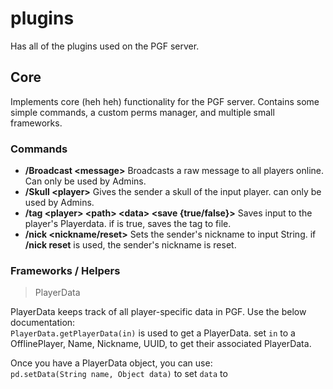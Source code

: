 # plugins
Has all of the plugins used on the PGF server.
## Core
Implements core (heh heh) functionality for the PGF server.
Contains some simple commands, a custom perms manager, and multiple small frameworks.
### Commands
- **/Broadcast \<message\>** Broadcasts a raw message to all players online. Can only be used by Admins.
- **/Skull \<player\>** Gives the sender a skull of the input player. can only be used by Admins.
- **/tag \<player\> \<path\> \<data\> \<save \{true/false\}\>** Saves input <data> to the player's Playerdata. if <save> is true, saves the tag to file.
- **/nick \<nickname/reset\>** Sets the sender's nickname to input String. if **/nick reset** is used, the sender's nickname is reset.
### Frameworks / Helpers
>PlayerData 

  PlayerData keeps track of all player-specific data in PGF. Use the below documentation:  
  `PlayerData.getPlayerData(in)`
  is used to get a PlayerData. set `in` to a OfflinePlayer, Name, Nickname, UUID, to get their associated PlayerData.  
  
  Once you have a PlayerData object, you can use:  
  `pd.setData(String name, Object data)` to set `data` to 
